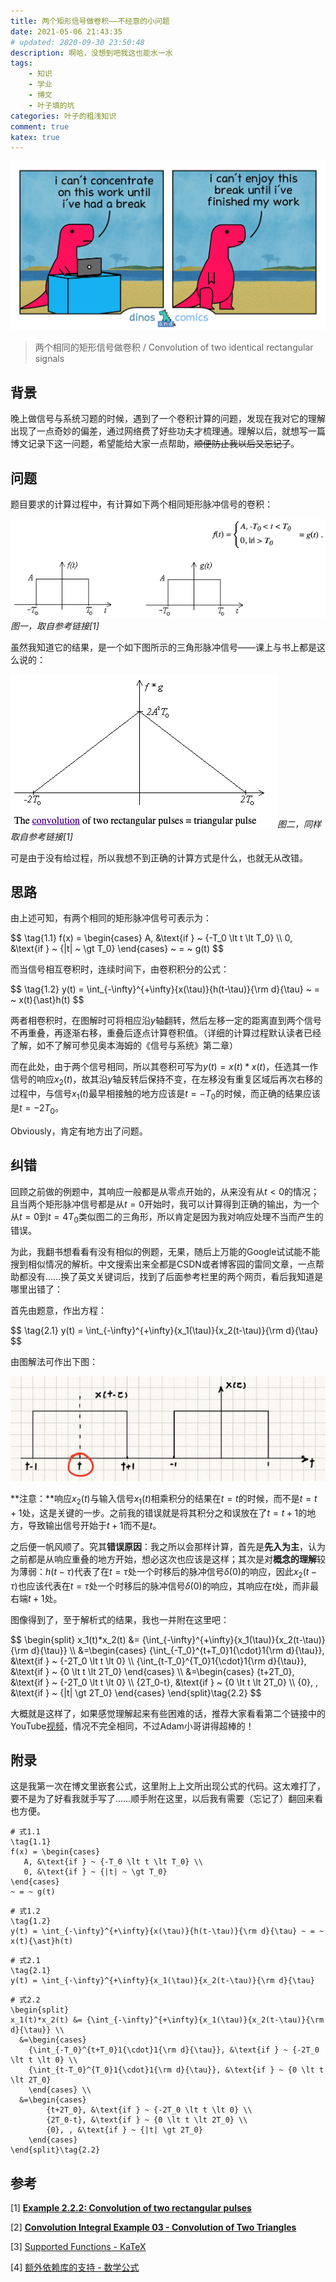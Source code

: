 ```yaml
---
title: 两个矩形信号做卷积——不经意的小问题
date: 2021-05-06 21:43:35
# updated: 2020-09-30 23:50:48
description: 啊哈，没想到吧我这也能水一水
tags: 
    - 知识
    - 学业
    - 博文
    - 叶子填的坑
categories: 叶子的粗浅知识
comment: true
katex: true
---
```


![dinosaur](/images/convolution-of-two-rectangular/dinosaur.JPG)

> 两个相同的矩形信号做卷积 / Convolution of two identical rectangular signals

<!-- more -->

## 背景

晚上做信号与系统习题的时候，遇到了一个卷积计算的问题，发现在我对它的理解出现了一点奇妙的偏差，通过网络费了好些功夫才梳理通。理解以后，就想写一篇博文记录下这一问题，希望能给大家一点帮助，~~顺便防止我以后又忘记了~~。

## 问题

题目要求的计算过程中，有计算如下两个相同矩形脉冲信号的卷积：

![rectangular-signals](/images/convolution-of-two-rectangular/rectangular-pulse.png)_图一，取自参考链接[1]_

虽然我知道它的结果，是一个如下图所示的三角形脉冲信号——课上与书上都是这么说的：

![triangular-pulse](/images/convolution-of-two-rectangular/triangular-pulse.png)_图二，同样取自参考链接[1]_

可是由于没有给过程，所以我想不到正确的计算方式是什么，也就无从改错。

## 思路

由上述可知，有两个相同的矩形脉冲信号可表示为：

<div>
$$
\tag{1.1}
f(x) = \begin{cases}
   A, &\text{if } ~ {-T_0 \lt t \lt T_0} \\
   0, &\text{if } ~ {|t| ~ \gt T_0}
\end{cases}
~ = ~ g(t)
$$
</div>

而当信号相互卷积时，连续时间下，由卷积积分的公式：

<div>
$$
\tag{1.2}
y(t) = \int_{-\infty}^{+\infty}{x(\tau)}{h(t-\tau)}{\rm d}{\tau} ~ = ~ x(t){\ast}h(t)
$$
</div>

两者相卷积时，在图解时可将相应沿$y$轴翻转，然后左移一定的距离直到两个信号不再重叠，再逐渐右移，重叠后逐点计算卷积值。（详细的计算过程默认读者已经了解，如不了解可参见奥本海姆的《信号与系统》第二章）

而在此处，由于两个信号相同，所以其卷积可写为$y(t) = x(t){\ast}x(t)$，任选其一作信号的响应$x_2(t)$，故其沿$y$轴反转后保持不变，在左移没有重复区域后再次右移的过程中，与信号$x_1(t)$最早相接触的地方应该是$t = -T_0$的时候，而正确的结果应该是$t = -2T_0$。

Obviously，肯定有地方出了问题。

## 纠错

回顾之前做的例题中，其响应一般都是从零点开始的，从来没有从$t \lt 0$的情况；且当两个矩形脉冲信号都是从$t = 0$开始时，我可以计算得到正确的输出，为一个从$t = 0$到$t = 4T_0$类似图二的三角形，所以肯定是因为我对响应处理不当而产生的错误。

为此，我翻书想看看有没有相似的例题，无果，随后上万能的Google试试能不能搜到相似情况的解析。中文搜索出来全都是CSDN或者博客园的雷同文章，一点帮助都没有……换了英文关键词后，找到了后面参考栏里的两个网页，看后我知道是哪里出错了：

首先由题意，作出方程：

<div>
$$
\tag{2.1}
y(t) = \int_{-\infty}^{+\infty}{x_1(\tau)}{x_2(t-\tau)}{\rm d}{\tau}
$$
</div>

由图解法可作出下图：

<img src="/images/convolution-of-two-rectangular/handpaint.jpeg" alt="handpaint"  />

**注意：**响应$x_2(t)$与输入信号$x_1(t)$相乘积分的结果在$t = t$的时候，而不是$t = t + 1$处，这是关键的一步。之前我的错误就是将其积分之和误放在了$t = t + 1$的地方，导致输出信号开始于$t + 1$而不是$t$。

之后便一帆风顺了。究其**错误原因**：我之所以会那样计算，首先是**先入为主**，认为之前都是从响应重叠的地方开始，想必这次也应该是这样；其次是对**概念的理解**较为薄弱：$h(t - \tau)$代表了在$t = \tau$处一个时移后的脉冲信号$\delta(0)$的响应，因此$x_2(t-\tau)$也应该代表在$t = \tau$处一个时移后的脉冲信号$\delta(0)$的响应，其响应在$t$处，而非最右端$t+1$处。

图像得到了，至于解析式的结果，我也一并附在这里吧：

<div>
$$
\begin{split}
x_1(t)*x_2(t) &= {\int_{-\infty}^{+\infty}{x_1(\tau)}{x_2(t-\tau)}{\rm d}{\tau}} \\
  &=\begin{cases} 
  	{\int_{-T_0}^{t+T_0}1{\cdot}1{\rm d}{\tau}}, &\text{if } ~ {-2T_0 \lt t \lt 0} \\
  	{\int_{t-T_0}^{T_0}1{\cdot}1{\rm d}{\tau}}, &\text{if } ~ {0 \lt t \lt 2T_0}
  	\end{cases} \\
  &=\begin{cases}
  		{t+2T_0}, &\text{if } ~ {-2T_0 \lt t \lt 0} \\
  		{2T_0-t}, &\text{if } ~ {0 \lt t \lt 2T_0} \\
  		{0}, , &\text{if } ~ {|t| \gt 2T_0}
  	\end{cases}
\end{split}\tag{2.2}
$$
</div>

大概就是这样了，如果感觉理解起来有些困难的话，推荐大家看看第二个链接中的YouTube[视频](https://www.youtube.com/watch?v=35gc3GE4Ddo&t=277s)，情况不完全相同，不过Adam小哥讲得超棒的！

## 附录

这是我第一次在博文里嵌套公式，这里附上上文所出现公式的代码。这太难打了，要不是为了好看我就手写了……顺手附在这里，以后我有需要（忘记了）翻回来看也方便。

```KaTeX
# 式1.1
\tag{1.1}
f(x) = \begin{cases}
   A, &\text{if } ~ {-T_0 \lt t \lt T_0} \\
   0, &\text{if } ~ {|t| ~ \gt T_0}
\end{cases}
~ = ~ g(t)
```

```KaTeX
# 式1.2
\tag{1.2}
y(t) = \int_{-\infty}^{+\infty}{x(\tau)}{h(t-\tau)}{\rm d}{\tau} ~ = ~ x(t){\ast}h(t)
```

```KaTeX
# 式2.1
\tag{2.1}
y(t) = \int_{-\infty}^{+\infty}{x_1(\tau)}{x_2(t-\tau)}{\rm d}{\tau}
```

```KaTeX
# 式2.2
\begin{split}
x_1(t)*x_2(t) &= {\int_{-\infty}^{+\infty}{x_1(\tau)}{x_2(t-\tau)}{\rm d}{\tau}} \\
  &=\begin{cases} 
  	{\int_{-T_0}^{t+T_0}1{\cdot}1{\rm d}{\tau}}, &\text{if } ~ {-2T_0 \lt t \lt 0} \\
  	{\int_{t-T_0}^{T_0}1{\cdot}1{\rm d}{\tau}}, &\text{if } ~ {0 \lt t \lt 2T_0}
  	\end{cases} \\
  &=\begin{cases}
  		{t+2T_0}, &\text{if } ~ {-2T_0 \lt t \lt 0} \\
  		{2T_0-t}, &\text{if } ~ {0 \lt t \lt 2T_0} \\
  		{0}, , &\text{if } ~ {|t| \gt 2T_0}
  	\end{cases}
\end{split}\tag{2.2}
```

## 参考

[1] [**Example 2.2.2: Convolution of two rectangular pulses**](http://s-mat-pcs.oulu.fi/~ssa/ESignals/em2_22-1.htm)

[2] [**Convolution Integral Example 03 - Convolution of Two Triangles**](https://www.youtube.com/watch?v=35gc3GE4Ddo&t=259s)

[3] [Supported Functions - KaTeX](https://katex.org/docs/supported.html)

[4] [额外依赖库的支持 - 数学公式](https://yun.yunyoujun.cn/guide/additional-package-support.html#数学公式)


